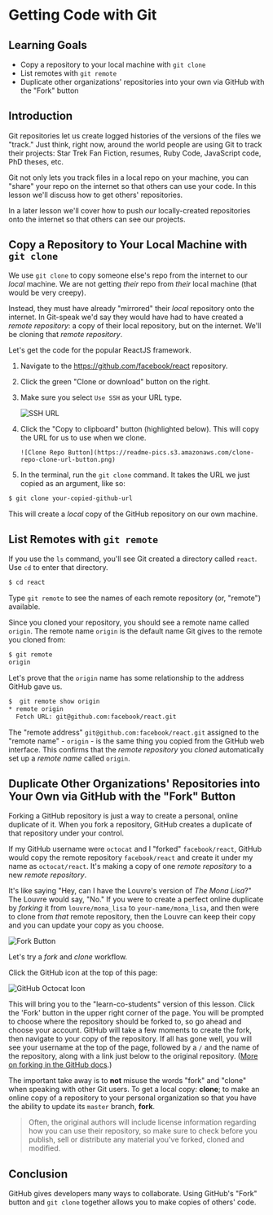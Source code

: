 # Getting Code with Git

## Learning Goals

- Copy a repository to your local machine with `git clone`
- List remotes with `git remote`
- Duplicate other organizations' repositories into your own via GitHub with the "Fork" button

## Introduction

Git repositories let us create logged histories of the versions of the files
we "track." Just think, right now, around the world people are using Git
to track their projects: Star Trek Fan Fiction, resumes, Ruby Code, JavaScript
code, PhD theses, etc.

Git not only lets you track files in a local repo on your machine, you can "share"
your repo on the internet so that others can use your code. In this lesson
we'll discuss how to get others' repositories.

In a later lesson we'll cover how to push _our_ locally-created repositories onto the
internet so that others can see our projects.

## Copy a Repository to Your Local Machine with `git clone`

We use `git clone` to copy someone else's repo from the internet to our _local_ machine.
We are not getting _their_ repo from _their_ local machine (that would be very creepy).

Instead, they must have
already "mirrored" their _local_ repository onto the internet. In Git-speak we'd say
they would have had to have created a _remote repository_: a copy of their local repository,
but on the internet. We'll be cloning that _remote repository_.

Let's get the code for the popular ReactJS framework.

1.  Navigate to the https://github.com/facebook/react repository.
2.  Click the green "Clone or download" button on the right.
3.  Make sure you select `Use SSH` as your URL type.

    ![SSH URL](https://files.readme.io/UgsI2ndmR2aH5ky5G1OA_GitHub%20-%20SSH%20-%201.png)

4.  Click the "Copy to clipboard" button (highlighted below). This will copy the
    URL for us to use when we clone.

        ![Clone Repo Button](https://readme-pics.s3.amazonaws.com/clone-repo-clone-url-button.png)

5.  In the terminal, run the `git clone` command. It takes the URL we just copied as an argument, like so:

```bash
$ git clone your-copied-github-url
```

This will create a _local_ copy of the GitHub repository on our own machine.

## List Remotes with `git remote`

If you use the `ls` command, you'll see Git created a directory called
`react`. Use `cd` to enter that directory.

```bash
$ cd react
```

Type `git remote` to see the names of each remote repository (or, "remote") available.

Since you cloned your repository, you should see a remote name called `origin`. The remote
name `origin` is the default name Git gives to the remote you cloned from:

```bash
$ git remote
origin
```

Let's prove that the `origin` name has some relationship to the address GitHub gave us.

```bash
$  git remote show origin
* remote origin
  Fetch URL: git@github.com:facebook/react.git
```

The "remote address" `git@github.com:facebook/react.git` assigned to the
"remote name" - `origin` - is the same thing you copied from the
GitHub web interface. This confirms that the _remote repository_ you
_cloned_ automatically set up a _remote name_ called `origin`.

## Duplicate Other Organizations' Repositories into Your Own via GitHub with the "Fork" Button

Forking a GitHub repository is just a way to create a personal, online duplicate
of it. When you fork a repository, GitHub creates a duplicate of that repository
under your control.

If my GitHub username were `octocat` and I "forked" `facebook/react`, GitHub would
copy the remote repository `facebook/react` and create it under my name as
`octocat/react`. It's making a copy of one _remote repository_ to a new _remote
repository_.

It's like saying "Hey, can I have the Louvre's version of _The Mona Lisa_?" The
Louvre would say, "No." If you were to create a perfect online duplicate by _forking_
it from `louvre/mona_lisa` to `your-name/mona_lisa`, and then were to clone
from _that_ remote repository, then the Louvre can keep their copy and you can
update your copy as you choose.

![Fork Button](http://readme-pics.s3.amazonaws.com/fork_button.jpg)

Let's try a _fork_ and _clone_ workflow.

Click the GitHub icon at the top of this page:

![GitHub Octocat Icon](https://flatiron-client-assets.s3.amazonaws.com/assets/github-learn-button.png)

This will bring you to the "learn-co-students" version of this lesson. Click the
'Fork' button in the upper right corner of the page. You will be prompted to
choose where the repository should be forked to, so go ahead and choose your
account. GitHub will take a few moments to create the fork, then navigate to
your copy of the repository. If all has gone well, you will see your username at
the top of the page, followed by a `/` and the name of the repository, along
with a link just below to the original repository. ([More on forking in the GitHub docs](https://help.github.com/enterprise/2.2/user/articles/fork-a-repo/).)

The important take away is to **not** misuse the words "fork" and "clone" when speaking
with other Git users. To get a local copy: **clone**; to make an online copy of
a repository to your personal organization so that you have the ability to
update its `master` branch, **fork**.

> Often, the original authors will include license information regarding how you
> can use their repository, so make sure to check before you publish, sell or
> distribute any material you've forked, cloned and modified.

## Conclusion

GitHub gives developers many ways to collaborate. Using GitHub's "Fork" button and `git clone` together allows you to make copies of others' code.
